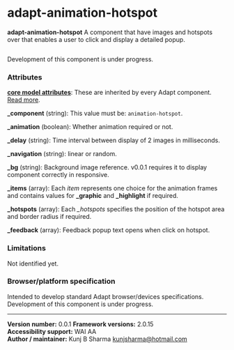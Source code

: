 # adapt-animation-hotspot  

**adapt-animation-hotspot** A component that have images and hotspots over that enables a user to click and display a detailed popup.

<img src="" alt="">

Development of this component is under progress.

### Attributes

[**core model attributes**](https://github.com/adaptlearning/adapt_framework/wiki/Core-model-attributes): These are inherited by every Adapt component. [Read more](https://github.com/adaptlearning/adapt_framework/wiki/Core-model-attributes).

**_component** (string): This value must be: `animation-hotspot`.

**_animation** (boolean): Whether animation required or not.

**_delay** (string): Time interval between display of 2 images in milliseconds.

**_navigation** (string): linear or random.

**_bg** (string): Background image reference. v0.0.1 requires it to display component correctly in responsive.

**_items** (array): Each *item* represents one choice for the animation frames and contains values for **_graphic** and **_highlight** if required.

**_hotspots** (array): Each *_hotspots* specifies the position of the hotspot area and border radius if required.

**_feedback** (array): Feedback popup text opens when click on hotspot.

### Limitations

Not identified yet. 

### Browser/platform specification

Intended to develop standard Adapt browser/devices specifications. Development of this component is under progress.

----------------------------
**Version number:**  0.0.1 
**Framework versions:** 2.0.15  
**Accessibility support:** WAI AA    
**Author / maintainer:** Kunj B Sharma <kunjsharma@hotmail.com>    
